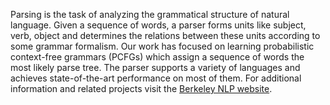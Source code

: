 Parsing is the task of analyzing the grammatical structure of natural language. Given a sequence of words, a parser forms units like subject, verb, object and determines the relations between these units according to some grammar formalism. Our work has focused on learning probabilistic context-free grammars (PCFGs) which assign a sequence of words the most likely parse tree.
The parser supports a variety of languages and achieves state-of-the-art performance on most of them.
For additional information and related projects visit the [Berkeley NLP website](http://nlp.cs.berkeley.edu/).